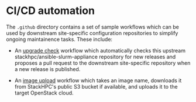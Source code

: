 # CI/CD automation

The `.github` directory contains a set of sample workflows which can be used by downstream site-specific configuration repositories to simplify ongoing maintainence tasks. These include:

- An [upgrade check](.github/workflows/upgrade-check.yml.sample) workflow which automatically checks this upstream stackhpc/ansible-slurm-appliance repository for new releases and proposes a pull request to the downstream site-specific repository when a new release is published.

- An [image upload](.github/workflows/upload-s3-image.yml.sample) workflow which takes an image name, downloads it from StackHPC's public S3 bucket if available, and uploads it to the target OpenStack cloud.
